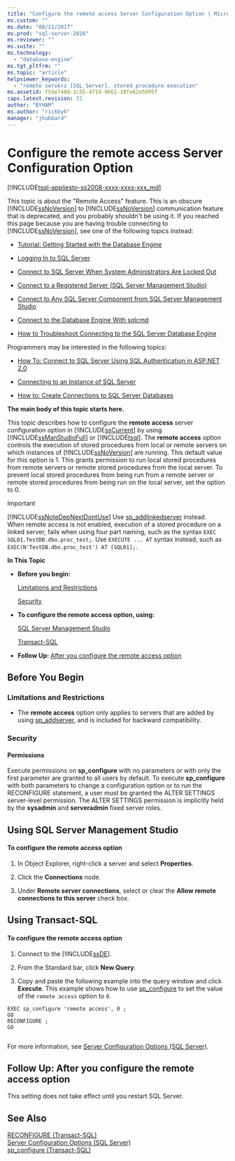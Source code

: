 ```yaml
---
title: "Configure the remote access Server Configuration Option | Microsoft Docs"
ms.custom: ""
ms.date: "08/11/2017"
ms.prod: "sql-server-2016"
ms.reviewer: ""
ms.suite: ""
ms.technology: 
  - "database-engine"
ms.tgt_pltfrm: ""
ms.topic: "article"
helpviewer_keywords: 
  - "remote servers [SQL Server], stored procedure execution"
ms.assetid: f5de748d-1c55-4714-9661-38fe62e5095f
caps.latest.revision: 31
author: "BYHAM"
ms.author: "rickbyh"
manager: "jhubbard"
---
```

# Configure the remote access Server Configuration Option
[!INCLUDE[tsql-appliesto-ss2008-xxxx-xxxx-xxx_md](../../includes/tsql-appliesto-ss2008-xxxx-xxxx-xxx-md.md)]

  This topic is about the "Remote Access" feature. This is an obscure [!INCLUDE[ssNoVersion](../../includes/ssnoversion-md.md)] to [!INCLUDE[ssNoVersion](../../includes/ssnoversion-md.md)] communication feature that is deprecated, and you probably shouldn't be using it. If you reached this page because you are having trouble connecting to [!INCLUDE[ssNoVersion](../../includes/ssnoversion-md.md)], see one of the following topics instead:  
  
-   [Tutorial: Getting Started with the Database Engine](../../relational-databases/tutorial-getting-started-with-the-database-engine.md)  
  
-   [Logging In to SQL Server](../../database-engine/configure-windows/logging-in-to-sql-server.md)  
  
-   [Connect to SQL Server When System Administrators Are Locked Out](../../database-engine/configure-windows/connect-to-sql-server-when-system-administrators-are-locked-out.md)  
  
-   [Connect to a Registered Server &#40;SQL Server Management Studio&#41;](../../tools/sql-server-management-studio/connect-to-a-registered-server-sql-server-management-studio.md)  
  
-   [Connect to Any SQL Server Component from SQL Server Management Studio](http://msdn.microsoft.com/library/5eeb41bd-b25b-4d3b-a005-a7d9e4b5978e)  
  
-   [Connect to the Database Engine With sqlcmd](../../relational-databases/scripting/sqlcmd-connect-to-the-database-engine.md)  
  
-   [How to Troubleshoot Connecting to the SQL Server Database Engine](http://social.technet.microsoft.com/wiki/contents/articles/2102.how-to-troubleshoot-connecting-to-the-sql-server-database-engine.aspx)  
  
 Programmers may be interested in the following topics:  
  
-   [How To: Connect to SQL Server Using SQL Authentication in ASP.NET 2.0](https://msdn.microsoft.com/library/ff648340.aspx)  
  
-   [Connecting to an Instance of SQL Server](https://msdn.microsoft.com/library/ms162132.aspx)  
  
-   [How to: Create Connections to SQL Server Databases](https://msdn.microsoft.com/library/s4yys16a.aspx)  
  
 **The main body of this topic starts here.**  
  
 This topic describes how to configure the **remote access** server configuration option in [!INCLUDE[ssCurrent](../../includes/sscurrent-md.md)] by using [!INCLUDE[ssManStudioFull](../../includes/ssmanstudiofull-md.md)] or [!INCLUDE[tsql](../../includes/tsql-md.md)]. The **remote access** option controls the execution of stored procedures from local or remote servers on which instances of [!INCLUDE[ssNoVersion](../../includes/ssnoversion-md.md)] are running. This default value for this option is 1. This grants permission to run local stored procedures from remote servers or remote stored procedures from the local server. To prevent local stored procedures from being run from a remote server or remote stored procedures from being run on the local server, set the option to 0.  
  
> [!IMPORTANT]  
>  [!INCLUDE[ssNoteDepNextDontUse](../../includes/ssnotedepnextdontuse-md.md)] Use [sp_addlinkedserver](../../relational-databases/system-stored-procedures/sp-addlinkedserver-transact-sql.md) instead. <br />When remote access is not enabled, execution of a stored procedure on a linked server, fails when using four part naming, such as the syntax `EXEC SQL01.TestDB.dbo.proc_test;`. Use `EXECUTE ... AT` syntax instead, such as `EXEC(N'TestDB.dbo.proc_test') AT [SQL01];`.
  
 **In This Topic**  
  
-   **Before you begin:**  
  
     [Limitations and Restrictions](#Restrictions)  
  
     [Security](#Security)  
  
-   **To configure the remote access option, using:**  
  
     [SQL Server Management Studio](#SSMSProcedure)  
  
     [Transact-SQL](#TsqlProcedure)  
  
-   **Follow Up:**  [After you configure the remote access option](#FollowUp)  
  
##  <a name="BeforeYouBegin"></a> Before You Begin  
  
###  <a name="Restrictions"></a> Limitations and Restrictions  
  
-   The **remote access** option only applies to servers that are added by using [sp_addserver](../../relational-databases/system-stored-procedures/sp-addserver-transact-sql.md), and is included for backward compatibility.  
  
###  <a name="Security"></a> Security  
  
####  <a name="Permissions"></a> Permissions  
 Execute permissions on **sp_configure** with no parameters or with only the first parameter are granted to all users by default. To execute **sp_configure** with both parameters to change a configuration option or to run the RECONFIGURE statement, a user must be granted the ALTER SETTINGS server-level permission. The ALTER SETTINGS permission is implicitly held by the **sysadmin** and **serveradmin** fixed server roles.  
  
##  <a name="SSMSProcedure"></a> Using SQL Server Management Studio  
  
#### To configure the remote access option  
  
1.  In Object Explorer, right-click a server and select **Properties**.  
  
2.  Click the **Connections** node.  
  
3.  Under **Remote server connections**, select or clear the **Allow remote connections to this server** check box.  
  
##  <a name="TsqlProcedure"></a> Using Transact-SQL  
  
#### To configure the remote access option  
  
1.  Connect to the [!INCLUDE[ssDE](../../includes/ssde-md.md)].  
  
2.  From the Standard bar, click **New Query**.  
  
3.  Copy and paste the following example into the query window and click **Execute**. This example shows how to use [sp_configure](../../relational-databases/system-stored-procedures/sp-configure-transact-sql.md) to set the value of the `remote access` option to `0`.  
  
```tsql  
EXEC sp_configure 'remote access', 0 ;  
GO  
RECONFIGURE ;  
GO  
  
```  
  
 For more information, see [Server Configuration Options &#40;SQL Server&#41;](../../database-engine/configure-windows/server-configuration-options-sql-server.md).  
  
##  <a name="FollowUp"></a> Follow Up: After you configure the remote access option  
 This setting does not take effect until you restart SQL Server.  
  
## See Also  
 [RECONFIGURE &#40;Transact-SQL&#41;](../../t-sql/language-elements/reconfigure-transact-sql.md)   
 [Server Configuration Options &#40;SQL Server&#41;](../../database-engine/configure-windows/server-configuration-options-sql-server.md)   
 [sp_configure &#40;Transact-SQL&#41;](../../relational-databases/system-stored-procedures/sp-configure-transact-sql.md)  
  
  
